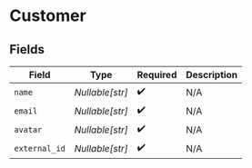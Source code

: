 # Customer


## Fields

| Field              | Type               | Required           | Description        |
| ------------------ | ------------------ | ------------------ | ------------------ |
| `name`             | *Nullable[str]*    | :heavy_check_mark: | N/A                |
| `email`            | *Nullable[str]*    | :heavy_check_mark: | N/A                |
| `avatar`           | *Nullable[str]*    | :heavy_check_mark: | N/A                |
| `external_id`      | *Nullable[str]*    | :heavy_check_mark: | N/A                |